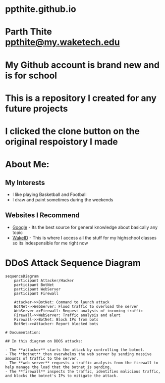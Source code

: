 # ppthite.github.io
# Parth Thite ppthite@my.waketech.edu
# My Github account is brand new and is for school
# This is a repository I created for any future projects
# I clicked the clone button on the original respoistory I made

# About Me:
## My Interests
- I like playing Basketball and Football
- I draw and paint sometimes during the weekends
## Websites I Recommend
- [Google](https://www.wikipedia.com) - Its the best source for general knowledge
about basically any topic
- [WakeID](https://myapps.classlink.com/home) - This is where I access all the stuff for my highschool
classes so its indespensible for me right now

# DDoS Attack Sequence Diagram

```mermaid
sequenceDiagram
    participant Attacker/Hacker
    participant BotNet
    participant WebServer
    participant Firewall
    
    Attacker->>BotNet: Command to launch attack
    BotNet->>WebServer: Flood traffic to overload the server
    WebServer->>Firewall: Request analysis of incoming traffic
    Firewall->>WebServer: Traffic analysis and alert
    Firewall->>BotNet: Block IPs from bots
    BotNet->>Attacker: Report blocked bots

# Documentation:

## In this diagram on DDOS attacks:

- The **attacker** starts the attack by controlling the botnet.
- The **botnet** then overwhelms the web server by sending massive amounts of traffic to the server.
- The **web server** requests a traffic analysis from the firewall to help manage the load that the botnet is sending.
- The **firewall** inspects the traffic, identifies malicious traffic, and blocks the botnet's IPs to mitigate the attack.

